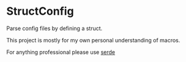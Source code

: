 # StructConfig

Parse config files by defining a struct.   

This project is mostly for my own personal understanding of macros.

For anything professional please use [serde][1]

[1]: https://github.com/serde-rs/serde
